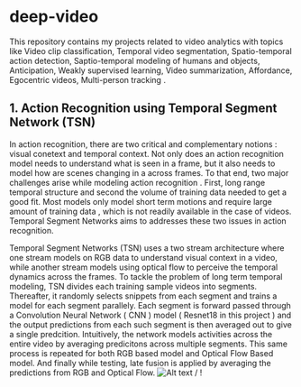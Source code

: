 # deep-video
This repository contains my projects related to video analytics with topics like Video clip classification, Temporal video segmentation, Spatio-temporal action detection, Saptio-temporal modeling of humans and objects, Anticipation, Weakly supervised learning, Video summarization, Affordance, Egocentric videos, Multi-person tracking .

## 1. Action Recognition using Temporal Segment Network (TSN)
In action recognition, there are two critical and complementary notions : visual conetext and temporal context. Not only does an action recognition model needs to understand what is seen in a frame, but it also needs to model how are scenes changing in a across frames. To that end, two major challenges arise while modeling action recognition . First, long range temporal structure and second the volume of training data needed to get a good fit. Most models only model short term motions and require large amount of training data , which is not readily available in the case of videos. Temporal Segment Networks aims to addresses these two issues in action recognition.

Temporal Segment Networks (TSN) uses a two stream architecture where one stream models on RGB data to understand visual context in a video, while another stream models using optical flow to perceive the temporal dynamics across the frames. To tackle the problem of long term temporal modeling, TSN divides each training sample videos into segments. Thereafter, it randomly selects snippets from each segment and trains a model for each segment parallely. Each segment is forward passed through a Convolution Neural Network ( CNN ) model ( Resnet18 in this project ) and the output predictions from each such segment is then averaged out to give a single predcition. Intuitively, the network models activities across the entire video by averaging predicitons across multiple segments. This same process is repeated for both RGB based model and Optical Flow Based model. And finally while testing, late fusion is applied by averaging the predictions from RGB and Optical Flow. 
 ![ Alt text](TSN/TSN_demo.gif) / ! [](TSN/TSN_demo.gif)